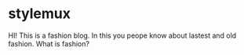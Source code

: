 # stylemux
HI! 
This is a fashion blog.
In this you peope know about lastest and old fashion.
What is fashion?
